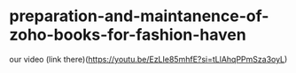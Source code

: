 # preparation-and-maintanence-of-zoho-books-for-fashion-haven
our video (link there)(https://youtu.be/EzLIe85mhfE?si=tLlAhqPPmSza3oyL)
